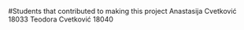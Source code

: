 #Students that contributed to making this project
Anastasija Cvetković 18033
Teodora Cvetković 18040
